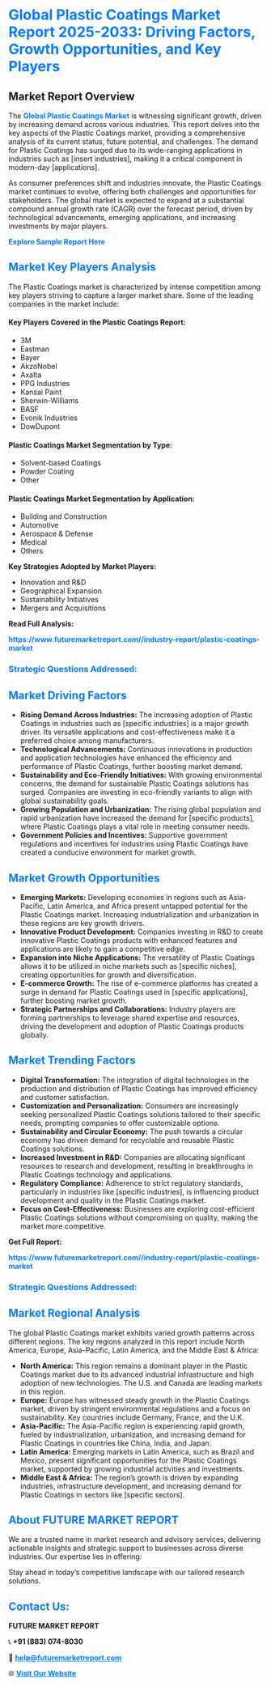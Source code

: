 <h1 style="color: #007BFF;">Global Plastic Coatings Market Report 2025-2033: Driving Factors, Growth Opportunities, and Key Players</h1>

<section id="overview">
<h2>Market Report Overview</h2>
<p>The <a href="https://www.futuremarketreport.com//industry-report/plastic-coatings-market" style="color: #007BFF; text-decoration: none;"><strong>Global Plastic Coatings Market</strong></a> is witnessing significant growth, driven by increasing demand across various industries. This report delves into the key aspects of the Plastic Coatings market, providing a comprehensive analysis of its current status, future potential, and challenges. The demand for Plastic Coatings has surged due to its wide-ranging applications in industries such as [insert industries], making it a critical component in modern-day [applications].</p>
<p>As consumer preferences shift and industries innovate, the Plastic Coatings market continues to evolve, offering both challenges and opportunities for stakeholders. The global market is expected to expand at a substantial compound annual growth rate (CAGR) over the forecast period, driven by technological advancements, emerging applications, and increasing investments by major players.</p>
</section>

<section id="overview">
<p><a href="https://www.futuremarketreport.com//request-sample/reportId=61928" style="color: #007BFF; text-decoration: none;"><strong>Explore Sample Report Here</strong></a></p>
</section>

<section id="key-players">
<h2 style="color: #007BFF;">Market Key Players Analysis</h2>
<p>The Plastic Coatings market is characterized by intense competition among key players striving to capture a larger market share. Some of the leading companies in the market include:</p>
<h4>Key Players Covered in the Plastic Coatings Report:</h4>
<ul><li>3M</li><li>Eastman</li><li>Bayer</li><li>AkzoNobel</li><li>Axalta</li><li>PPG Industries</li><li>Kansai Paint</li><li>Sherwin-Williams</li><li>BASF</li><li>Evonik Industries</li><li>DowDupont</li></ul>
<h4>Plastic Coatings Market Segmentation by Type:</h4>
<ul><li>Solvent-based Coatings</li><li>Powder Coating</li><li>Other</li></ul>

<h4>Plastic Coatings Market Segmentation by Application:</h4>
<ul><li>Building and Construction</li><li>Automotive</li><li>Aerospace &amp; Defense</li><li>Medical</li><li>Others</li></ul>
<p><strong>Key Strategies Adopted by Market Players:</strong></p>
<ul>
<li>Innovation and R&D</li>
<li>Geographical Expansion</li>
<li>Sustainability Initiatives</li>
<li>Mergers and Acquisitions</li>
</ul>
</section>

<section>
<p><strong>Read Full Analysis: </strong></p><a href="https://www.futuremarketreport.com//industry-report/plastic-coatings-market" style="color: #007BFF; text-decoration: none;"><strong>https://www.futuremarketreport.com//industry-report/plastic-coatings-market</strong></a>
<h3 style="color: #007BFF;">Strategic Questions Addressed:</h3>
</section>

<section id="driving-factors">
<h2 style="color: #007BFF;">Market Driving Factors</h2>
<ul>
<li><strong>Rising Demand Across Industries:</strong> The increasing adoption of Plastic Coatings in industries such as [specific industries] is a major growth driver. Its versatile applications and cost-effectiveness make it a preferred choice among manufacturers.</li>
<li><strong>Technological Advancements:</strong> Continuous innovations in production and application technologies have enhanced the efficiency and performance of Plastic Coatings, further boosting market demand.</li>
<li><strong>Sustainability and Eco-Friendly Initiatives:</strong> With growing environmental concerns, the demand for sustainable Plastic Coatings solutions has surged. Companies are investing in eco-friendly variants to align with global sustainability goals.</li>
<li><strong>Growing Population and Urbanization:</strong> The rising global population and rapid urbanization have increased the demand for [specific products], where Plastic Coatings plays a vital role in meeting consumer needs.</li>
<li><strong>Government Policies and Incentives:</strong> Supportive government regulations and incentives for industries using Plastic Coatings have created a conducive environment for market growth.</li>
</ul>
</section>

<section id="growth-opportunities">
<h2 style="color: #007BFF;">Market Growth Opportunities</h2>
<ul>
<li><strong>Emerging Markets:</strong> Developing economies in regions such as Asia-Pacific, Latin America, and Africa present untapped potential for the Plastic Coatings market. Increasing industrialization and urbanization in these regions are key growth drivers.</li>
<li><strong>Innovative Product Development:</strong> Companies investing in R&D to create innovative Plastic Coatings products with enhanced features and applications are likely to gain a competitive edge.</li>
<li><strong>Expansion into Niche Applications:</strong> The versatility of Plastic Coatings allows it to be utilized in niche markets such as [specific niches], creating opportunities for growth and diversification.</li>
<li><strong>E-commerce Growth:</strong> The rise of e-commerce platforms has created a surge in demand for Plastic Coatings used in [specific applications], further boosting market growth.</li>
<li><strong>Strategic Partnerships and Collaborations:</strong> Industry players are forming partnerships to leverage shared expertise and resources, driving the development and adoption of Plastic Coatings products globally.</li>
</ul>
</section>

<section id="trending-factors">
<h2 style="color: #007BFF;">Market Trending Factors</h2>
<ul>
<li><strong>Digital Transformation:</strong> The integration of digital technologies in the production and distribution of Plastic Coatings has improved efficiency and customer satisfaction.</li>
<li><strong>Customization and Personalization:</strong> Consumers are increasingly seeking personalized Plastic Coatings solutions tailored to their specific needs, prompting companies to offer customizable options.</li>
<li><strong>Sustainability and Circular Economy:</strong> The push towards a circular economy has driven demand for recyclable and reusable Plastic Coatings solutions.</li>
<li><strong>Increased Investment in R&D:</strong> Companies are allocating significant resources to research and development, resulting in breakthroughs in Plastic Coatings technology and applications.</li>
<li><strong>Regulatory Compliance:</strong> Adherence to strict regulatory standards, particularly in industries like [specific industries], is influencing product development and quality in the Plastic Coatings market.</li>
<li><strong>Focus on Cost-Effectiveness:</strong> Businesses are exploring cost-efficient Plastic Coatings solutions without compromising on quality, making the market more competitive.</li>
</ul>
</section>

<section>
<p><strong>Get Full Report: </strong></p><a href="https://www.futuremarketreport.com//industry-report/plastic-coatings-market" style="color: #007BFF; text-decoration: none;"><strong>https://www.futuremarketreport.com//industry-report/plastic-coatings-market</strong></a>
<h3 style="color: #007BFF;">Strategic Questions Addressed:</h3>
</section>


<section id="regional-analysis">
<h2 style="color: #007BFF;">Market Regional Analysis</h2>
<p>The global Plastic Coatings market exhibits varied growth patterns across different regions. The key regions analyzed in this report include North America, Europe, Asia-Pacific, Latin America, and the Middle East & Africa:</p>
<ul>
<li><strong>North America:</strong> This region remains a dominant player in the Plastic Coatings market due to its advanced industrial infrastructure and high adoption of new technologies. The U.S. and Canada are leading markets in this region.</li>
<li><strong>Europe:</strong> Europe has witnessed steady growth in the Plastic Coatings market, driven by stringent environmental regulations and a focus on sustainability. Key countries include Germany, France, and the U.K.</li>
<li><strong>Asia-Pacific:</strong> The Asia-Pacific region is experiencing rapid growth, fueled by industrialization, urbanization, and increasing demand for Plastic Coatings in countries like China, India, and Japan.</li>
<li><strong>Latin America:</strong> Emerging markets in Latin America, such as Brazil and Mexico, present significant opportunities for the Plastic Coatings market, supported by growing industrial activities and investments.</li>
<li><strong>Middle East & Africa:</strong> The region’s growth is driven by expanding industries, infrastructure development, and increasing demand for Plastic Coatings in sectors like [specific sectors].</li>
</ul>
</section>

<footer>
<h2 style="color: #007BFF;">About FUTURE MARKET REPORT</h2>
<p>We are a trusted name in market research and advisory services, delivering actionable insights and strategic support to businesses across diverse industries. Our expertise lies in offering:</p>

<p>Stay ahead in today’s competitive landscape with our tailored research solutions.</p>

<h2 style="color: #007BFF;">Contact Us:</h2>
<p><strong>FUTURE MARKET REPORT</strong></p>
<p>📞 <strong>+91 (883) 074-8030</strong></p>
<p>📧 <strong><a href="mailto:help@futuremarketreport.com" style="color: #007BFF;">help@futuremarketreport.com</a></strong></p>
<p>🌐 <strong><a href="https://www.futuremarketreport.com/" style="color: #007BFF;">Visit Our Website</a></strong></p>
</footer>